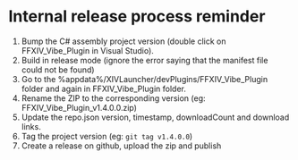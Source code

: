 # Internal release process reminder
1. Bump the C# assembly project version (double click on FFXIV\_Vibe\_Plugin in Visual Studio).
2. Build in release mode (ignore the error saying that the manifest file could not be found)
3. Go to the %appdata%/XIVLauncher/devPlugins/FFXIV\_Vibe\_Plugin folder and again in FFXIV\_Vibe\_Plugin folder.
4. Rename the ZIP to the corresponding version (eg: FFXIV\_Vibe\_Plugin\_v1.4.0.0.zip)
5. Update the repo.json version, timestamp, downloadCount and download links.
6. Tag the project version (eg: `git tag v1.4.0.0`)
7. Create a release on github, upload the zip and publish
